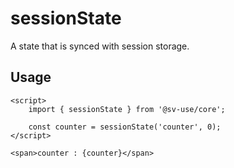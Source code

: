 # sessionState

A state that is synced with session storage.

## Usage

```svelte
<script>
	import { sessionState } from '@sv-use/core';

	const counter = sessionState('counter', 0);
</script>

<span>counter : {counter}</span>
```
